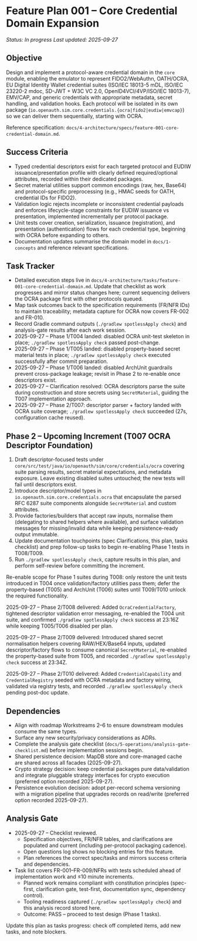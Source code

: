 # Feature Plan 001 – Core Credential Domain Expansion

_Status: In progress_
_Last updated: 2025-09-27_

## Objective

Design and implement a protocol-aware credential domain in the `core` module, enabling the emulator to represent FIDO2/WebAuthn, OATH/OCRA, EU Digital Identity Wallet credential suites (ISO/IEC 18013-5 mDL, ISO/IEC 23220-2 mdoc, SD-JWT + W3C VC 2.0, OpenID4VCI/4VP/ISO/IEC 18013-7), EMV/CAP, and generic credentials with appropriate metadata, secret handling, and validation hooks. Each protocol will be isolated in its own package (`io.openauth.sim.core.credentials.{ocra|fido2|eudiw|emvcap}`) so we can deliver them sequentially, starting with OCRA.

Reference specification: `docs/4-architecture/specs/feature-001-core-credential-domain.md`.

## Success Criteria

- Typed credential descriptors exist for each targeted protocol and EUDIW issuance/presentation profile with clearly defined required/optional attributes, recorded within their dedicated packages.
- Secret material utilities support common encodings (raw, hex, Base64) and protocol-specific preprocessing (e.g., HMAC seeds for OATH, credential IDs for FIDO2).
- Validation logic rejects incomplete or inconsistent credential payloads and enforces lifecycle-stage constraints for EUDIW issuance vs presentation, implemented incrementally per protocol package.
- Unit tests cover creation, serialization, issuance (registration), and presentation (authentication) flows for each credential type, beginning with OCRA before expanding to others.
- Documentation updates summarise the domain model in `docs/1-concepts` and reference relevant specifications.

## Task Tracker

- Detailed execution steps live in `docs/4-architecture/tasks/feature-001-core-credential-domain.md`. Update that checklist as work progresses and mirror status changes here; current sequencing delivers the OCRA package first with other protocols queued.
- Map task outcomes back to the specification requirements (FR/NFR IDs) to maintain traceability; metadata capture for OCRA now covers FR-002 and FR-010.
- Record Gradle command outputs (`./gradlew spotlessApply check`) and analysis-gate results after each work session.
- 2025-09-27 – Phase 1/T004 landed: disabled OCRA unit-test skeleton in place; `./gradlew spotlessApply check` passed post-change.
- 2025-09-27 – Phase 1/T005 landed: disabled property-based secret material tests in place; `./gradlew spotlessApply check` executed successfully after commit preparation.
- 2025-09-27 – Phase 1/T006 landed: disabled ArchUnit guardrails prevent cross-package leakage; revisit in Phase 2 to re-enable once descriptors exist.
- 2025-09-27 – Clarification resolved: OCRA descriptors parse the suite during construction and store secrets using `SecretMaterial`, guiding the T007 implementation approach.
- 2025-09-27 – Phase 2/T007: descriptor parser + factory landed with OCRA suite coverage; `./gradlew spotlessApply check` succeeded (27s, configuration cache reused).

## Phase 2 – Upcoming Increment (T007 OCRA Descriptor Foundation)

1. Draft descriptor-focused tests under `core/src/test/java/io/openauth/sim/core/credentials/ocra` covering suite parsing results, secret material expectations, and metadata exposure. Leave existing disabled suites untouched; the new tests will fail until descriptors exist.
2. Introduce descriptor/model types in `io.openauth.sim.core.credentials.ocra` that encapsulate the parsed RFC 6287 suite components alongside `SecretMaterial` and custom attributes.
3. Provide factories/builders that accept raw inputs, normalise them (delegating to shared helpers where available), and surface validation messages for missing/invalid data while keeping persistence-ready output immutable.
4. Update documentation touchpoints (spec Clarifications, this plan, tasks checklist) and prep follow-up tasks to begin re-enabling Phase 1 tests in T008/T009.
5. Run `./gradlew spotlessApply check`, capture results in this plan, and perform self-review before committing the increment.

Re-enable scope for Phase 1 suites during T008: only restore the unit tests introduced in T004 once validation/factory utilities pass them; defer the property-based (T005) and ArchUnit (T006) suites until T009/T010 unlock the required functionality.

2025-09-27 – Phase 2/T008 delivered: Added `OcraCredentialFactory`, tightened descriptor validation error messaging, re-enabled the T004 unit suite, and confirmed `./gradlew spotlessApply check` success at 23:16Z while keeping T005/T006 disabled per plan.

2025-09-27 – Phase 2/T009 delivered: Introduced shared secret normalisation helpers covering RAW/HEX/Base64 inputs, updated descriptor/factory flows to consume canonical `SecretMaterial`, re-enabled the property-based suite from T005, and recorded `./gradlew spotlessApply check` success at 23:34Z.

2025-09-27 – Phase 2/T010 delivered: Added `CredentialCapability` and `CredentialRegistry` seeded with OCRA metadata and factory wiring, validated via registry tests, and recorded `./gradlew spotlessApply check` pending post-doc update.

## Dependencies

- Align with roadmap Workstreams 2–6 to ensure downstream modules consume the same types.
- Surface any new security/privacy considerations as ADRs.
- Complete the analysis gate checklist (`docs/5-operations/analysis-gate-checklist.md`) before implementation sessions begin.
- Shared persistence decision: MapDB store and core-managed cache are shared across all facades (2025-09-27).
- Crypto strategy decision: keep credential packages pure data/validation and integrate pluggable strategy interfaces for crypto execution (preferred option recorded 2025-09-27).
- Persistence evolution decision: adopt per-record schema versioning with a migration pipeline that upgrades records on read/write (preferred option recorded 2025-09-27).

## Analysis Gate

- 2025-09-27 – Checklist reviewed.
  - Specification objectives, FR/NFR tables, and clarifications are populated and current (including per-protocol packaging cadence).
  - Open questions log shows no blocking entries for this feature.
  - Plan references the correct spec/tasks and mirrors success criteria and dependencies.
- Task list covers FR-001–FR-009/NFRs with tests scheduled ahead of implementation work and ≤10 minute increments.
  - Planned work remains compliant with constitution principles (spec-first, clarification gate, test-first, documentation sync, dependency control).
  - Tooling readiness captured (`./gradlew spotlessApply check`) and this analysis record stored here.
  - Outcome: PASS – proceed to test design (Phase 1 tasks).

Update this plan as tasks progress: check off completed items, add new tasks, and note blockers.
